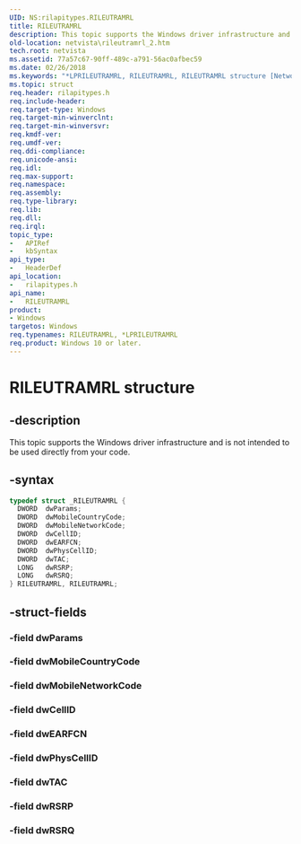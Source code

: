 ```yaml
---
UID: NS:rilapitypes.RILEUTRAMRL
title: RILEUTRAMRL
description: This topic supports the Windows driver infrastructure and is not intended to be used directly from your code.
old-location: netvista\rileutramrl_2.htm
tech.root: netvista
ms.assetid: 77a57c67-90ff-489c-a791-56ac0afbec59
ms.date: 02/26/2018
ms.keywords: "*LPRILEUTRAMRL, RILEUTRAMRL, RILEUTRAMRL structure [Network Drivers Starting with Windows Vista], netvista.rileutramrl_2, rilapitypes/RILEUTRAMRL"
ms.topic: struct
req.header: rilapitypes.h
req.include-header:
req.target-type: Windows
req.target-min-winverclnt:
req.target-min-winversvr:
req.kmdf-ver:
req.umdf-ver:
req.ddi-compliance:
req.unicode-ansi:
req.idl:
req.max-support:
req.namespace:
req.assembly:
req.type-library:
req.lib:
req.dll:
req.irql:
topic_type:
-	APIRef
-	kbSyntax
api_type:
-	HeaderDef
api_location:
-	rilapitypes.h
api_name:
-	RILEUTRAMRL
product:
- Windows
targetos: Windows
req.typenames: RILEUTRAMRL, *LPRILEUTRAMRL
req.product: Windows 10 or later.
---
```


# RILEUTRAMRL structure


## -description


This topic supports the Windows driver infrastructure and is not intended to be used directly from your code.


## -syntax


```cpp
typedef struct _RILEUTRAMRL {
  DWORD  dwParams;
  DWORD  dwMobileCountryCode;
  DWORD  dwMobileNetworkCode;
  DWORD  dwCellID;
  DWORD  dwEARFCN;
  DWORD  dwPhysCellID;
  DWORD  dwTAC;
  LONG   dwRSRP;
  LONG   dwRSRQ;
} RILEUTRAMRL, RILEUTRAMRL;
```


## -struct-fields




### -field dwParams


### -field dwMobileCountryCode


### -field dwMobileNetworkCode


### -field dwCellID


### -field dwEARFCN


### -field dwPhysCellID


### -field dwTAC


### -field dwRSRP


### -field dwRSRQ

